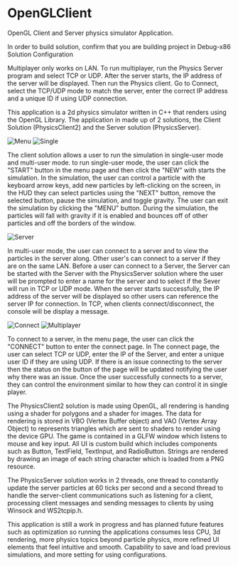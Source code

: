 # OpenGLClient
OpenGL Client and Server physics simulator Application.

In order to build solution, confirm that you are building project in Debug-x86 Solution Configuration

Multiplayer only works on LAN. To run multiplayer, run the Physics Server program and select TCP or UDP. After the server starts, the IP address of the server will be displayed. Then run the Physics client. Go to Connect, select the TCP/UDP mode to match the server, enter the correct IP address and a unique ID if using UDP connection.

This application is a 2d physics simulator written in C++ that renders using the OpenGL Library. The application in made up of 2 solutions, the Client Solution (PhysicsClient2) and the Server solution (PhysicsServer). 

![Menu](./Screenshots/MenuPage.png)
![Single](./Screenshots/SingleGame.png)

The client solution allows a user to run the simulation in single-user mode and multi-user mode. to run single-user mode, the user can click the "START" button in the menu page and then click the "NEW" with starts the simulation. In the simulation, the user can control a particle with the keyboard arrow keys, add new particles by left-clicking on the screen, in the HUD they can select particles using the "NEXT" button, remove the selected button, pause the simulation, and toggle gravity. The user can exit the simulation by clicking the "MENU" button. During the simulation, the particles will fall with gravity if it is enabled and bounces off of other particles and off the borders of the window.

![Server](./Screenshots/Server.png)

In multi-user mode, the user can connect to a server and to view the particles in the server along. Other user's can connect to a server if they are on the same LAN. Before a user can connect to a Server, the Server can be started with the Server with the PhysicsServer solution where the user will be prompted to enter a name for the server and to select if the Sever will run in TCP or UDP mode. When the server starts successfully, the IP address of the server will be displayed so other users can reference the server IP for connection. In TCP, when clients connect/disconnect, the console will be display a message.

![Connect](./Screenshots/ConnectPage.png)
![Multiplayer](./Screenshots/MultiGame.png)

To connect to a server, in the menu page, the user can click the "CONNECT" button to enter the connect page. In The connect page, the user can select TCP or UDP, enter the IP of the Server, and enter a unique user ID if they are using UDP. If there is an issue connecting to the server then the status on the button of the page will be updated notifying the user why there was an issue. Once the user successfully connects to a server, they can control the environment similar to how they can control it in single player.

The PhysicsClient2 solution is made using OpenGL, all rendering is handing using a shader for polygons and a shader for images. The data for rendering is stored in VBO (Vertex Buffer object) and VAO (Vertex Array Object) to represents triangles which are sent to shaders to render using the device GPU. The game is contained in a GLFW window which listens to mouse and key input. All UI is custom build which includes components such as Button, TextField, TextInput, and RadioButton. Strings are rendered by drawing an image of each string character which is loaded from a PNG resource.

The PhysicsServer solution works in 2 threads, one thread to constantly update the server particles at 60 ticks per second and a second thread to handle the server-client communications such as listening for a client, processing client messages and sending messages to clients by using Winsock and WS2tcpip.h.

This application is still a work in progress and has planned future features such as optimization so running the applications consumes less CPU, 3d rendering, more physics topics beyond particle physics, more refined UI elements that feel intuitive and smooth. Capability to save and load previous simulations, and more setting for using configurations.





